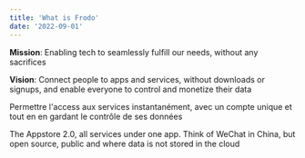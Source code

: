 ```yaml
---
title: 'What is Frodo'
date: '2022-09-01'
---
```


**Mission**: Enabling tech to seamlessly fulfill our needs, without any sacrifices

**Vision**: Connect people to apps and services, without downloads or signups, and enable everyone to control and monetize their data

Permettre l'access aux services instantanément, avec un compte unique et tout en en gardant le contrôle de ses données

The Appstore 2.0, all services under one app. Think of WeChat in China, but open source, public and where data is not stored in the cloud